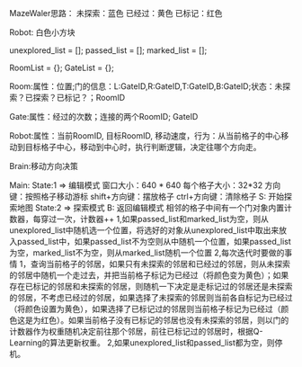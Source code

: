MazeWaler思路：
未探索：蓝色
已经过：黄色
已标记：红色

Robot: 白色小方块

unexplored_list = [];
passed_list = [];
marked_list = [];

RoomList = {};
GateList = {};

Room:属性：位置;门的信息：L:GateID,R:GateID,T:GateID,B:GateID;状态：未探索？已探索？已标记？；RoomID

Gate:属性：经过的次数；连接的两个RoomID; GateID

Robot:属性：当前RoomID, 目标RoomID, 移动速度，行为：从当前格子的中心移动到目标格子中心，移动到中心时，执行判断逻辑，决定往哪个方向走。

Brain:移动方向决策

Main:
State:1 => 编辑模式
窗口大小：640 * 640
每个格子大小：32*32
方向键：按照格子移动游标
shift+方向键：摆放格子
ctrl+方向键：清除格子
S: 开始探索地图
State:2 => 探索模式
B: 返回编辑模式
相邻的格子中间有一个门对象内置计数器，每穿过一次，计数器++
1,如果passed_list和marked_list为空，则从unexplored_list中随机选一个位置，将选好的对象从unexplored_list中取出来放入passed_list中，如果passed_list不为空则从中随机一个位置，如果passed_list为空，marked_list不为空，则从marked_list随机一个位置
2,每次迭代时要做的事情
	1，查询当前格子的邻居，如果只有未探索的邻居和已经过的邻居，则从未探索的邻居中随机一个走过去，并把当前格子标记为已经过（将颜色变为黄色）；如果存在已标记的邻居和未探索的邻居，则随机一下决定是走标记过的邻居还是未探索的邻居，不考虑已经过的邻居，如果选择了未探索的邻居则当前各自标记为已经过（将颜色设置为黄色），如果选择了已标记过的邻居则当前格子标记为已经过（颜色这是为红色）。如果当前格子没有已标记的邻居也没有未探索的邻居，则以门的计数器作为权重随机决定前往那个邻居，前往已标记过的邻居时，根据Q-Learning的算法更新权重。
	2,如果unexplored_list和passed_list都为空，则停机。

